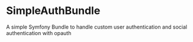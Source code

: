 # SimpleAuthBundle
A simple Symfony Bundle to handle custom user authentication and social authentication with opauth
